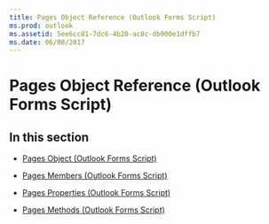 ```yaml
---
title: Pages Object Reference (Outlook Forms Script)
ms.prod: outlook
ms.assetid: 5ee6cc81-7dc6-4b20-ac8c-db900e1dffb7
ms.date: 06/08/2017
---
```



# Pages Object Reference (Outlook Forms Script)

## In this section


-  [Pages Object (Outlook Forms Script)](Outlook.pages(object).md)
    
-  [Pages Members (Outlook Forms Script)](pages-members-outlook-forms-script.md)
    
-  [Pages Properties (Outlook Forms Script)](pages-properties-outlook-forms-script.md)
    
-  [Pages Methods (Outlook Forms Script)](pages-methods-outlook-forms-script.md)
    

